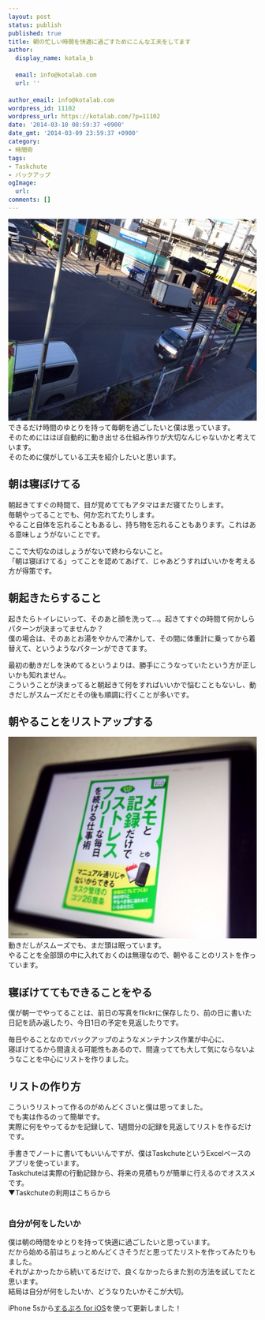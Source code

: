 ```yaml
---
layout: post
status: publish
published: true
title: 朝の忙しい時間を快適に過ごすためにこんな工夫をしてます
author:
  display_name: kotala_b

  email: info@kotalab.com
  url: ''

author_email: info@kotalab.com
wordpress_id: 11102
wordpress_url: https://kotalab.com/?p=11102
date: '2014-03-10 08:59:37 +0900'
date_gmt: '2014-03-09 23:59:37 +0900'
category:
- 時間術
tags:
- Taskchute
- バックアップ
ogImage:
  url:
comments: []
---
```

<p><img src="/wp-content/uploads/morning-time_140310_01-546x409.jpg" alt="morning-time_140310_01" width="546" height="409" class="alignnone size-large wp-image-11107" /><br />
できるだけ時間のゆとりを持って毎朝を過ごしたいと僕は思っています。<br />
そのためには<span class="b">ほぼ自動的に動き出せる仕組み作り</span>が大切なんじゃないかと考えています。<br />
そのために僕がしている工夫を紹介したいと思います。<br />
</p>
<!--more-->
<h2>朝は寝ぼけてる</h2>
<p>朝起きてすぐの時間て、目が覚めててもアタマはまだ寝てたりします。<br />
毎朝やってることでも、何か忘れてたりします。<br />
やること自体を忘れることもあるし、持ち物を忘れることもあります。これはある意味しょうがないことです。</p>
<p>ここで大切なのは<span class="b">しょうがないで終わらない</span>こと。<br />
「朝は寝ぼけてる」ってことを認めてあげて、じゃあどうすればいいかを考える方が得策です。</p>
<h2>朝起きたらすること</h2>
<p>起きたらトイレにいって、そのあと顔を洗って&hellip;。起きてすぐの時間て何かしらパターンが決まってませんか？<br />
僕の場合は、そのあとお湯をやかんで沸かして、その間に体重計に乗ってから着替えて、というようなパターンができてます。</p>
<p>最初の動きだしを決めてるというよりは、勝手にこうなっていたという方が正しいかも知れません。<br />
こういうことが決まってると朝起きて何をすればいいかで悩むこともないし、動きだしがスムーズだとその後も順調に行くことが多いです。</p>
<h2>朝やることをリストアップする</h2>
<p><img src="/wp-content/uploads/morning-time_140310_02-546x409.jpg" alt="morning-time_140310_02" width="546" height="409" class="alignnone size-large wp-image-11106" /><br />
動きだしがスムーズでも、まだ頭は眠っています。<br />
やることを全部頭の中に入れておくのは無理なので、朝やることのリストを作っています。</p>
<h2>寝ぼけててもできることをやる</h2>
<p>僕が朝一でやってることは、前日の写真をflickrに保存したり、前の日に書いた日記を読み返したり、今日1日の予定を見返したりです。</p>
<p>毎日やることなのでバックアップのようなメンテナンス作業が中心に、<br />
寝ぼけてるから間違える可能性もあるので、間違ってても大して気にならないようなことを中心にリストを作りました。</p>
<h2>リストの作り方</h2>
<p>こういうリストって作るのがめんどくさいと僕は思ってました。<br />
でも実は作るのって簡単です。<br />
実際に何をやってるかを記録して、1週間分の記録を見返してリストを作るだけです。</p>
<p>手書きでノートに書いてもいいんですが、僕はTaskchuteというExcelベースのアプリを使っています。<br />
Taskchuteは実際の行動記録から、将来の見積もりが簡単に行えるのでオススメです。<br />
▼Taskchuteの利用はこちらから<br />
<a href="http://shigotano.info/item/55031/2259/"><img src="https://www.wom-p.com/upload/banner/2259_1382800482.jpg" alt=""></a></p>
<h3>自分が何をしたいか</h3>
<p>僕は朝の時間をゆとりを持って快適に過ごしたいと思っています。<br />
だから始める前はちょっとめんどくさそうだと思ってたリストを作ってみたりもました。<br />
それがよかったから続いてるだけで、良くなかったらまた別の方法を試してたと思います。<br />
結局は自分が何をしたいか、どうなりたいかそこが大切。</p>
<p>iPhone 5sから<a href="https://itunes.apple.com/jp/app/surupuro-for-ios-buroguedita/id436676299?mt=8&uo=4&at=10l4yU" rel="nofollow" target="_blank">するぷろ for iOS</a>を使って更新しました！</p>
